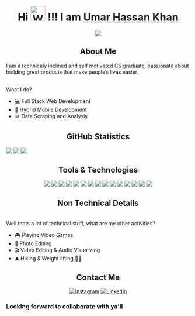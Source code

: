 <p align="center">

  <h1 align="center">Hi <img src="https://github.com/TheDudeThatCode/TheDudeThatCode/blob/master/Assets/Hi.gif" width="40" alt="Waving"> !!! I am <a href="#">Umar Hassan Khan</a> </h1>
 </p>

<p align="center">

<img align="center" src="https://komarev.com/ghpvc/?username=UmarHassanKhan929&style=plastic&color=blueviolet">

</p>

<h2 align="center">About Me</h2>

<p align="left"> 

 I am a technicaly inclined and self motivated CS graduate, passionate about building great products that make people’s lives easier. 
 
</p>

<p>
</br>
What I do?

-  💻 Full Stack Web Development 
-   📱 Hybrid Mobile Development
-  📊 Data Scraping and Analysis

</p>


<h2 align="center">GitHub Statistics</h2>

  <img src = "https://github-readme-stats.vercel.app/api?username=UmarHassanKhan929&show_icons=true&theme=radical&line_height=22">
 
  <img src = "https://github-readme-streak-stats.herokuapp.com/?user=UmarHassanKhan929&theme=dark">
  
  <img src = "https://github-readme-stats.vercel.app/api/top-langs/?username=UmarHassanKhan929&theme=tokyonight&hide=jupyter%20notebook,java"> 

<h2 align="center">Tools & Technologies</h2>

<p align="center">

<img src="https://img.shields.io/badge/Python-3776AB?style=for-the-badge&logo=python&logoColor=white"/>

<img src="https://img.shields.io/badge/JavaScript-323330?style=for-the-badge&logo=javascript&logoColor=F7DF1E" />

<img src="https://img.shields.io/badge/TypeScript-007ACC?style=for-the-badge&logo=typescript&logoColor=white"/>

<img src="https://img.shields.io/badge/C++-blue?style=for-the-badge&logo=cplusplus&logoColor=white">

<img src="https://img.shields.io/badge/MySQL-00000F?style=for-the-badge&logo=mysql&logoColor=white" />

<img src="https://img.shields.io/badge/Node.js-43853D?style=for-the-badge&logo=node.js&logoColor=white">

<img src="https://img.shields.io/badge/Express.js-000000?style=for-the-badge&logo=express&logoColor=white" />
<img src="https://img.shields.io/badge/GraphQl-white?style=for-the-badge&logo=graphql&logoColor=pink" />
<img src="https://img.shields.io/badge/React-20232A?style=for-the-badge&logo=react&logoColor=61DAFB" />

<!-- <img src="https://img.shields.io/badge/next.js-000000?style=for-the-badge&logo=next.js&logoColor=white" /> -->

<img src="https://img.shields.io/badge/Git-F05032?style=for-the-badge&logo=git&logoColor=white">

<!-- <img src="https://img.shields.io/badge/Docker-2CA5E0?style=for-the-badge&logo=docker&logoColor=white"> -->

<!-- <img src="https://img.shields.io/badge/Jest-C21325?style=for-the-badge&logo=jest&logoColor=white"> -->

<img src="https://img.shields.io/badge/HTML5-E34F26?style=for-the-badge&logo=html5&logoColor=white" />

<img src="https://img.shields.io/badge/CSS3-1572B6?style=for-the-badge&logo=css3&logoColor=white"/>

<!-- <img src="https://img.shields.io/badge/PHP-777BB4?style=for-the-badge&logo=php&logoColor=white"/> -->

<img src="https://img.shields.io/badge/MongoDB-4EA94B?style=for-the-badge&logo=mongodb&logoColor=white" />

<img src="https://img.shields.io/badge/Jupyter-F37626.svg?&style=for-the-badge&logo=Jupyter&logoColor=white" />

<img src="https://img.shields.io/badge/Linux-00000F?style=for-the-badge&logo=linux&logoColor=white" >

<!-- <img src="https://img.shields.io/badge/Flask-000000?style=for-the-badge&logo=flask&logoColor=white"/> -->

<!-- <img src="https://img.shields.io/badge/Postman-FF6C37?style=for-the-badge&logo=Postman&logoColor=white"/> -->

<!-- <img src="https://img.shields.io/badge/Amazon_AWS-232F3E?style=for-the-badge&logo=amazon-aws&logoColor=white" /> -->

</p>

<h2 align="center">Non Technical Details</h2>

<p>
</br>
Well thats a lot of technical stuff, what are my other activities?

-  🎮 Playing Video Games
-  📸 Photo Editing
-  🎬 Video Editing & Audio Visualizing
-  ⛰️ Hiking & Weight lifting 🏋🏻
  
</p>

<h2 align="center">Contact Me</h2>
<p align="center">
<a href=""><img src="https://img.shields.io/badge/instagram-%23E4405F.svg?&style=for-the-badge&logo=instagram&logoColor=white"  alt="Instagram" /></a>
 <a href="https://linkedin.com/in/umar-hassan-khan"><img src="https://img.shields.io/badge/linkedin-%230077B5.svg?&style=for-the-badge&logo=linkedin&logoColor=white"  alt="LinkedIn" /></a>
</p>
<h3 align="left">Looking forward to collaborate with ya'll</h3>

